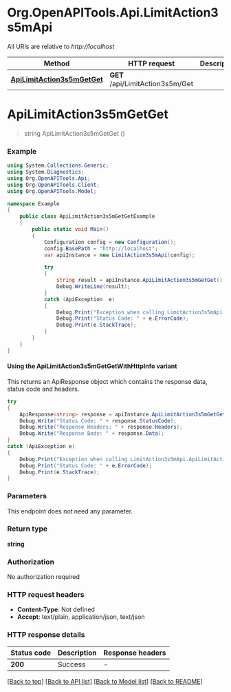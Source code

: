 # Org.OpenAPITools.Api.LimitAction3s5mApi

All URIs are relative to *http://localhost*

| Method | HTTP request | Description |
|--------|--------------|-------------|
| [**ApiLimitAction3s5mGetGet**](LimitAction3s5mApi.md#apilimitaction3s5mgetget) | **GET** /api/LimitAction3s5m/Get |  |

<a id="apilimitaction3s5mgetget"></a>
# **ApiLimitAction3s5mGetGet**
> string ApiLimitAction3s5mGetGet ()



### Example
```csharp
using System.Collections.Generic;
using System.Diagnostics;
using Org.OpenAPITools.Api;
using Org.OpenAPITools.Client;
using Org.OpenAPITools.Model;

namespace Example
{
    public class ApiLimitAction3s5mGetGetExample
    {
        public static void Main()
        {
            Configuration config = new Configuration();
            config.BasePath = "http://localhost";
            var apiInstance = new LimitAction3s5mApi(config);

            try
            {
                string result = apiInstance.ApiLimitAction3s5mGetGet();
                Debug.WriteLine(result);
            }
            catch (ApiException  e)
            {
                Debug.Print("Exception when calling LimitAction3s5mApi.ApiLimitAction3s5mGetGet: " + e.Message);
                Debug.Print("Status Code: " + e.ErrorCode);
                Debug.Print(e.StackTrace);
            }
        }
    }
}
```

#### Using the ApiLimitAction3s5mGetGetWithHttpInfo variant
This returns an ApiResponse object which contains the response data, status code and headers.

```csharp
try
{
    ApiResponse<string> response = apiInstance.ApiLimitAction3s5mGetGetWithHttpInfo();
    Debug.Write("Status Code: " + response.StatusCode);
    Debug.Write("Response Headers: " + response.Headers);
    Debug.Write("Response Body: " + response.Data);
}
catch (ApiException e)
{
    Debug.Print("Exception when calling LimitAction3s5mApi.ApiLimitAction3s5mGetGetWithHttpInfo: " + e.Message);
    Debug.Print("Status Code: " + e.ErrorCode);
    Debug.Print(e.StackTrace);
}
```

### Parameters
This endpoint does not need any parameter.
### Return type

**string**

### Authorization

No authorization required

### HTTP request headers

 - **Content-Type**: Not defined
 - **Accept**: text/plain, application/json, text/json


### HTTP response details
| Status code | Description | Response headers |
|-------------|-------------|------------------|
| **200** | Success |  -  |

[[Back to top]](#) [[Back to API list]](../README.md#documentation-for-api-endpoints) [[Back to Model list]](../README.md#documentation-for-models) [[Back to README]](../README.md)

